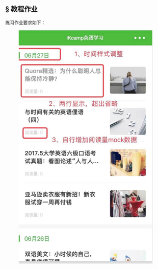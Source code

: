 
## <a>&sect; 教程作业</a>

练习作业要求如下：  
<div align="center">
  <img src="./images/1.jpg" width=420/>
</div>
